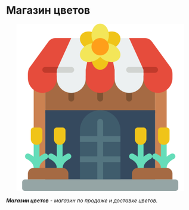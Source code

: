 # Магазин цветов
<p align="center">
      <img src="https://raw.githubusercontent.com/Wasdsss/FlowerShop/main/Images/Logo/logo.png" width="450">
</p>

***Магазин цветов***  *- магазин по продаже и доставке цветов.* 
